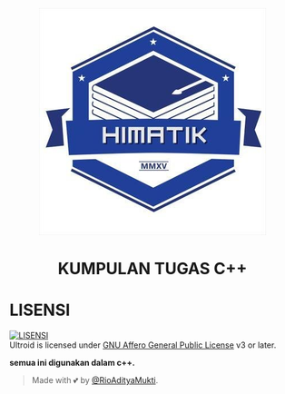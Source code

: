 <p align="center">
  <img src="./LOGO HIMATIK.jpg" alt="logo himatik">
</p>
<h1 align="center">
  <b>KUMPULAN TUGAS C++</b>
</h1>



# LISENSI
[![LISENSI](https://www.gnu.org/graphics/agplv3-155x51.png)](LICENSE)   
Ultroid is licensed under [GNU Affero General Public License](https://www.gnu.org/licenses/agpl-3.0.en.html) v3 or later.











<b>semua ini digunakan dalam c++.</b>

































> Made with 💕 by [@RioAdityaMukti](https://t.me/xyzcoco).                                      
